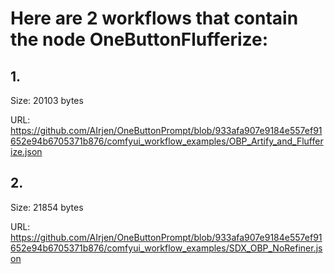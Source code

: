 # Here are 2 workflows that contain the node OneButtonFlufferize:

## 1. 

Size: 20103 bytes

URL: https://github.com/AIrjen/OneButtonPrompt/blob/933afa907e9184e557ef91652e94b6705371b876/comfyui_workflow_examples/OBP_Artify_and_Flufferize.json

## 2. 

Size: 21854 bytes

URL: https://github.com/AIrjen/OneButtonPrompt/blob/933afa907e9184e557ef91652e94b6705371b876/comfyui_workflow_examples/SDX_OBP_NoRefiner.json


